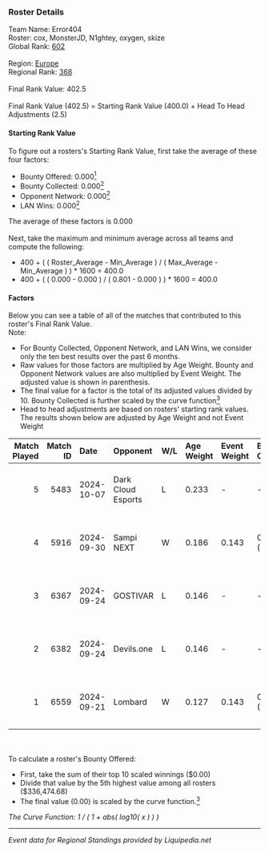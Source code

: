 ### Roster Details<br />
Team Name: Error404<br />
Roster: cox, MonsterJD, N1ghtey, oxygen, skize<br />
Global Rank: [602](../standings_global.md)<br />
<br />
Region: [Europe]( ../standings_europe.md)<br />
Regional Rank: [368]( ../standings_europe.md)<br />
<br />
Final Rank Value:  402.5<br />
<br />
Final Rank Value (402.5) = Starting Rank Value (400.0) + Head To Head Adjustments (2.5)<br />

#### Starting Rank Value<br />
To figure out a rosters's Starting Rank Value, first take the average of these four factors:<br />
- Bounty Offered: 0.000[<sup>1</sup>](#table2)
- Bounty Collected: 0.000[<sup>2</sup>](#table1)
- Opponent Network: 0.000[<sup>2</sup>](#table1)
- LAN Wins: 0.000[<sup>2</sup>](#table1)

The average of these factors is 0.000<br />
<br />
Next, take the maximum and minimum average across all teams and compute the following:<br />
- 400 + ( ( Roster_Average - Min_Average ) / ( Max_Average - Min_Average ) ) * 1600 = 400.0
- 400 + ( ( 0.000 - 0.000 ) / ( 0.801 - 0.000 ) ) * 1600 = 400.0


#### Factors<br />
Below you can see a table of all of the matches that contributed to this roster's Final Rank Value.<br />
Note:<br />

- For Bounty Collected, Opponent Network, and LAN Wins, we consider only the ten best results over the past 6 months.
- Raw values for those factors are multiplied by Age Weight. Bounty and Opponent Network values are also multiplied by Event Weight. The adjusted value is shown in parenthesis.
- The final value for a factor is the total of its adjusted values divided by 10. Bounty Collected is further scaled by the curve function[<sup>3</sup>](#curveFunction)
- Head to head adjustments are based on rosters' starting rank values. The results shown below are adjusted by Age Weight and not Event Weight
<span id="table1"></span><br />


| Match Played | Match ID | Date       | Opponent           | W/L | Age Weight | Event Weight | Bounty Collected | Opponent Network | LAN Wins  | H2H Adj. | Roster                                 |
| -: | -: | :- | :- | :- | :- | :- | :- | :- | :- | -: | :- |
|            5 |     5483 | 2024-10-07 | Dark Cloud Esports | L   | 0.233      | -            | -                | -                | -         |    -0.64 | cox, MonsterJD, N1ghtey, oxygen, skize |
|            4 |     5916 | 2024-09-30 | Sampi NEXT         | W   | 0.186      | 0.143        | 0.000 (0.000)    | 0.024 (0.001)    | 0 (0.000) |     3.73 | cox, MonsterJD, N1ghtey, oxygen, skize |
|            3 |     6367 | 2024-09-24 | GOSTIVAR           | L   | 0.146      | -            | -                | -                | -         |    -1.70 | cox, MonsterJD, N1ghtey, oxygen, skize |
|            2 |     6382 | 2024-09-24 | Devils.one         | L   | 0.146      | -            | -                | -                | -         |    -0.88 | cox, MonsterJD, N1ghtey, oxygen, skize |
|            1 |     6559 | 2024-09-21 | Lombard            | W   | 0.127      | 0.143        | 0.000 (0.000)    | 0.000 (0.000)    | 0 (0.000) |     2.00 | cox, MonsterJD, N1ghtey, oxygen, skize |

<br />
<span id="table2"></span><br />
To calculate a roster's Bounty Offered:<br />

- First, take the sum of their top 10 scaled winnings ($0.00)
- Divide that value by the 5th highest value among all rosters ($336,474.68)
- The final value (0.00) is scaled by the curve function.[<sup>3</sup>](#curveFunction)

<span id="curveFunction"></span>_The Curve Function: 1 / ( 1 + abs( log10( x ) ) )_<br />

---
_Event data for Regional Standings provided by Liquipedia.net_<br />
